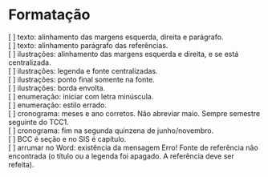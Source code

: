 # Formatação

[ ] texto: alinhamento das margens esquerda, direita e parágrafo.  
[ ] texto: alinhamento parágrafo das referências.  
[ ] ilustrações: alinhamento das margens esquerda e direita, e se está centralizada.  
[ ] ilustrações: legenda e fonte centralizadas.  
[ ] ilustrações: ponto final somente na fonte.  
[ ] ilustrações: borda envolta.  
[ ] enumeração: iniciar com letra minúscula.  
[ ] enumeração: estilo errado.  
[ ] cronograma: meses e ano corretos. Não abreviar maio. Sempre semestre seguinte do TCC1.  
[ ] cronograma: fim na segunda quinzena de junho/novembro.  
[ ] BCC é seção e no SIS é capítulo.  
[ ] arrumar no Word: existência da mensagem Erro! Fonte de referência não encontrada (o título ou a legenda foi apagado. A referência deve ser refeita).  
